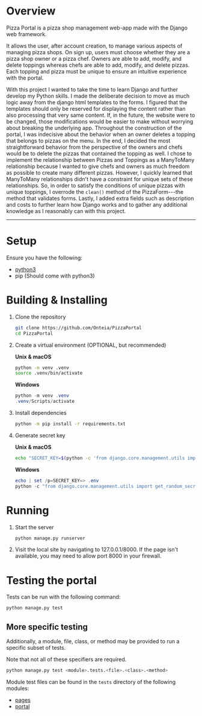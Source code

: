 # Overview

Pizza Portal is a pizza shop management web-app made with the Django web framework. 

It allows the user, after account creation, to manage various aspects of managing pizza shops.
On sign up, users must choose whether they are a pizza shop owner or a pizza chef. Owners are able to add, modify, and delete toppings whereas chefs are able to add, modify, and 
delete pizzas. Each topping and pizza must be unique to ensure an intuitive experience with the portal.

With this project I wanted to take the time to learn Django and further develop my Python skills. I made the deliberate decision to move as much logic away from the django html templates
to the forms. I figured that the templates should only be reserved for displaying the content rather than also processing that very same content. If, in the future, the website were 
to be changed, those modifications would be easier to make without worrying about breaking the underlying app. Throughout the construction of the portal, I was indecisive about the 
behavior when an owner deletes a topping that belongs to pizzas on the menu. In the end, I decided the most straightforward behavior from the perspective of the owners and chefs would be to
delete the pizzas that contained the topping as well. I chose to implement the relationship between Pizzas and Toppings as a ManyToMany relationship because I wanted to give chefs and owners
as much freedom as possible to create many different pizzas. However, I quickly learned that ManyToMany relationships didn't have a constraint for unique sets of these relationships.
So, in order to satisfy the conditions of unique pizzas with unique toppings, I overrode the `clean()` method of the PizzaForm---the method that validates forms. Lastly, I added 
extra fields such as description and costs to further learn how Django works and to gather any additional knowledge as I reasonably can with this project.

---
# Setup

Ensure you have the following:

- [python3](https://www.python.org/downloads/)
- pip (Should come with python3)

# Building & Installing

1. Clone the repository

	```bash
	git clone https://github.com/Onteia/PizzaPortal
	cd PizzaPortal
	```

2. Create a virtual environment (OPTIONAL, but recommended) 

	**Unix & macOS**

	```bash
	python -m venv .venv	
	source .venv/bin/activate
	```

	**Windows**

	```powershell
	python -m venv .venv
	.venv/Scripts/activate
	```

3. Install dependencies

	```bash
	python -m pip install -r requirements.txt
	```

4. Generate secret key

	**Unix & macOS**

	```bash
	echo "SECRET_KEY=$(python -c 'from django.core.management.utils import get_random_secret_key; print(get_random_secret_key())')" > .env
	```

	**Windows**

	```powershell
	echo | set /p=SECRET_KEY=> .env
	python -c "from django.core.management.utils import get_random_secret_key; print(get_random_secret_key())" >> .env
	```

# Running

1. Start the server

	```bash
	python manage.py runserver
	```

2. Visit the local site by navigating to 127.0.0.1/8000. If the page isn't available, you may need to allow port 8000 in your firewall.

# Testing the portal

Tests can be run with the following command:

```bash
python manage.py test
```

## More specific testing

Additionally, a module, file, class, or method may be provided to run a specific subset of tests.

Note that not all of these specifiers are required.

```bash
python manage.py test <module>.tests.<file>.<class>.<method>
```

Module test files can be found in the `tests` directory of the following modules:

- [pages](pages/tests/)
- [portal](portal/tests/)




